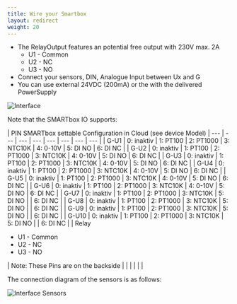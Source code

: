 ```yaml
---
title: Wire your Smartbox
layout: redirect
weight: 20
---
```


* The RelayOutput features an potential free output with 230V max. 2A
  * U1  - Common
  * U2  - NC
  * U3  - NO
* Connect your sensors, DIN, Analogue Input between Ux and G
* You can use external 24VDC (200mA) or the with the delivered PowerSupply

![Interface](/guides/images/devices/smartbox-io/io-interface.png)

Note that the SMARTbox IO supports: 

| PIN SMARTbox <td colspan=7> settable Configuration in Cloud (see device Model) 
| --- | --- | --- | --- | --- | --- | --- | --- |
| G-U1 | 0: inaktiv | 1: PT100 | 2: PT1000 | 3: NTC10K | 4: 0-10V | 5: DI NO | 6: DI NC |
| G-U2 | 0: inaktiv | 1: PT100 | 2: PT1000 | 3: NTC10K | 4: 0-10V | 5: DI NO | 6: DI NC |
| G-U3 | 0: inaktiv | 1: PT100 | 2: PT1000 | 3: NTC10K | 4: 0-10V | 5: DI NO | 6: DI NC |
| G-U4 | 0: inaktiv | 1: PT100 | 2: PT1000 | 3: NTC10K | 4: 0-10V | 5: DI NO | 6: DI NC |
| G-U5 | 0: inaktiv | 1: PT100 | 2: PT1000 | 3: NTC10K | 4: 0-10V | 5: DI NO | 6: DI NC |
| G-U6 | 0: inaktiv | 1: PT100 | 2: PT1000 | 3: NTC10K | 4: 0-10V | 5: DI NO | 6: DI NC |
| G-U7 | 0: inaktiv | 1: PT100 | 2: PT1000 | 3: NTC10K | 5: DI NO | | 6: DI NC |
| G-U8 | 0: inaktiv | 1: PT100 | 2: PT1000 | 3: NTC10K | 5: DI NO | | 6: DI NC |
| G-U9 | 0: inaktiv | 1: PT100 | 2: PT1000 | 3: NTC10K | 5: DI NO | | 6: DI NC |
| G-U10 | 0: inaktiv | 1: PT100 | 2: PT1000 | 3: NTC10K | 5: DI NO | | 6: DI NC |
| Relay <td colspan=2> <ul><li>U1 - Common</li><li>U2 - NC</li><li>U3 - NO</li></ul> | Note: These Pins are on the backside | | | | | |

The connection diagram of the sensors is as follows:

![Interface Sensors](/guides/images/devices/smartbox-io/interface-sensors.png)
